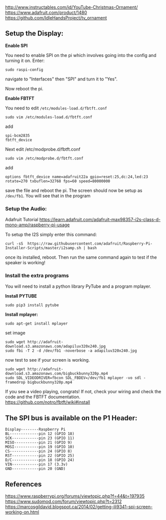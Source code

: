http://www.instructables.com/id/YouTube-Christmas-Ornament/
https://www.adafruit.com/product/1480
https://github.com/IdleHandsProject/tv_ornament

## Setup the Display:

**Enable SPI**

You need to enable SPI on the pi which involves going into the config and turning it on. Enter:

    sudo raspi-config

navigate to "Interfaces" then "SPI" and turn it to "Yes".

Now reboot the pi.

**Enable FBTFT**

You need to edit ```/etc/modules-load.d/fbtft.conf```

    sudo vim /etc/modules-load.d/fbtft.conf

add

    spi-bcm2835 
    fbtft_device

Next edit /etc/modprobe.d/fbtft.conf

    sudo vim /etc/modprobe.d/fbtft.conf

add

    options fbtft_device name=adafruit22a gpio=reset:25,dc:24,led:23 rotate=270 txbuflen=32768 fps=60 speed=80000000

save the file and reboot the pi. The screen should now be setup as ```/dev/fb1```. You will see that in the program

### Setup the Audio:

Adafruit Tutorial
https://learn.adafruit.com/adafruit-max98357-i2s-class-d-mono-amp/raspberry-pi-usage

To setup the I2S simply enter this command:

    curl -sS  https://raw.githubusercontent.com/adafruit/Raspberry-Pi-Installer-Scripts/master/i2samp.sh | bash

once its installed, reboot. Then run the same command again to test if the speaker is working!

### Install the extra programs

You will need to install a python library PyTube and a program mplayer.

**Install PYTUBE**

    sudo pip3 install pytube

**Install mplayer:**

    sudo apt-get install mplayer

set image

    sudo wget http://adafruit-download.s3.amazonaws.com/adapiluv320x240.jpg
    sudo fbi -T 2 -d /dev/fb1 -noverbose -a adapiluv320x240.jpg

now test to see if your screen is working.

    sudo wget http://adafruit-download.s3.amazonaws.com/bigbuckbunny320p.mp4
    sudo SDL_VIDEODRIVER=fbcon SDL_FBDEV=/dev/fb1 mplayer -vo sdl -framedrop bigbuckbunny320p.mp4

If you see a video playing, congrats! If not, check your wiring and check the code and the FBTFT documentation.
https://github.com/notro/fbtft/wiki#install










## The SPI bus is available on the P1 Header:

    Display--------Raspberry Pi
    BL-------------pin 12 (GPIO 18)
    SCK------------pin 23 (GPIO 11)	
    MISO-----------pin 21 (GPIO 9)
    MOSI-----------pin 19 (GPIO 10)
    CS-------------pin 24 (GPIO 8)
    RST------------pin 22 (GPIO 25)
    D/C------------pin 18 (GPIO 24)
    VIN------------pin 17 (3.3v)
    GND------------pin 20 (GND)

## References

https://www.raspberrypi.org/forums/viewtopic.php?f=44&t=197935
https://www.sudomod.com/forum/viewtopic.php?t=2312
https://marcosgildavid.blogspot.ca/2014/02/getting-ili9341-spi-screen-working-on.html